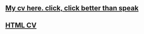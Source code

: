 ## [My cv here. click, click better than speak](https://Vladachi8.github.io/rsschool-cv/cv)
## [HTML CV](https://Vladachi8.github.io/rsschool-cv/)
